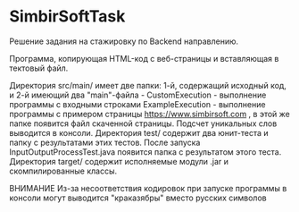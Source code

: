 # SimbirSoftTask 
Решение задания на стажировку по Backend направлению.

Программа, копирующая HTML-код с веб-страницы и вставляющая в тектовый файл.

Директория src/main/ имеет две папки: 1-й, содержащий исходный код, и 2-й имеющий два "main"-файла - 
CustomExecution - выполнение программы с входными строками
ExampleExecution - выполнение программы с примером страницы https://www.simbirsoft.com , в этой же папке появится файл скаченной страницы. Подсчет уникальных слов выводится в консоли.
Директория test/ содержит два юнит-теста и папку с результатами этих тестов. После запуска InputOutputProcessTest.java 
появится папка с результатом этого теста.
Директория target/ содержит исполняемые модули .jar и скомпилированные классы.

ВНИМАНИЕ 
Из-за несоответствия кодировок при запуске программы в консоли могут выводится "краказябры" вместо русских символов
